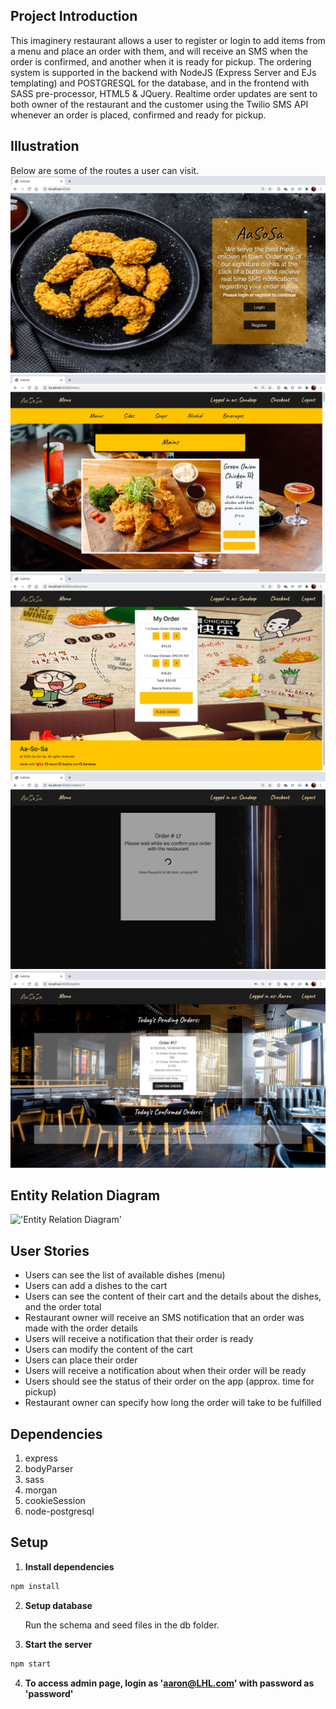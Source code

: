 ## Project Introduction

This imaginery restaurant allows a user to register or login to add items from a menu and place an order with them, and will receive an SMS when the order is confirmed, and another when it is ready for pickup. The ordering system is supported in the backend with NodeJS (Express Server and EJs templating) and POSTGRESQL for the database, and in the frontend with SASS pre-processor, HTML5 & JQuery. Realtime order updates are sent to both owner of the restaurant and the customer using the Twilio SMS API whenever an order is placed, confirmed and ready for pickup.

## Illustration

Below are some of the routes a user can visit.
!['Home Page'](https://github.com/aaron3993/Aa-So-Sa/blob/master/documentation/home.png)
!['Menu Page'](https://github.com/aaron3993/Aa-So-Sa/blob/master/documentation/menu.png)
!['Order Page'](https://github.com/aaron3993/Aa-So-Sa/blob/master/documentation/new_order.png)
!['Completed Order Page'](https://github.com/aaron3993/Aa-So-Sa/blob/master/documentation/completed_order.png)
!['Admin Page'](https://github.com/aaron3993/Aa-So-Sa/blob/master/documentation/admin.png)

## Entity Relation Diagram

!['Entity Relation Diagram'](https://raw.githubusercontent.com/aaron3993/midterm-project/master/documentation/Database%20ERD.png)

## User Stories

- Users can see the list of available dishes (menu)
- Users can add a dishes to the cart
- Users can see the content of their cart and the details about the dishes, and the order total
- Restaurant owner will receive an SMS notification that an order was made with the order details
- Users will receive a notification that their order is ready
- Users can modify the content of the cart
- Users can place their order
- Users will receive a notification about when their order will be ready
- Users should see the status of their order on the app (approx. time for pickup)
- Restaurant owner can specify how long the order will take to be fulfilled

## Dependencies

1. express
2. bodyParser
3. sass
4. morgan
5. cookieSession
6. node-postgresql

## Setup

1. **Install dependencies**

```sh
npm install
```

2. **Setup database**
   
   Run the schema and seed files in the db folder.

3. **Start the server**

```sh
npm start
```

4. **To access admin page, login as 'aaron@LHL.com' with password as 'password'**
